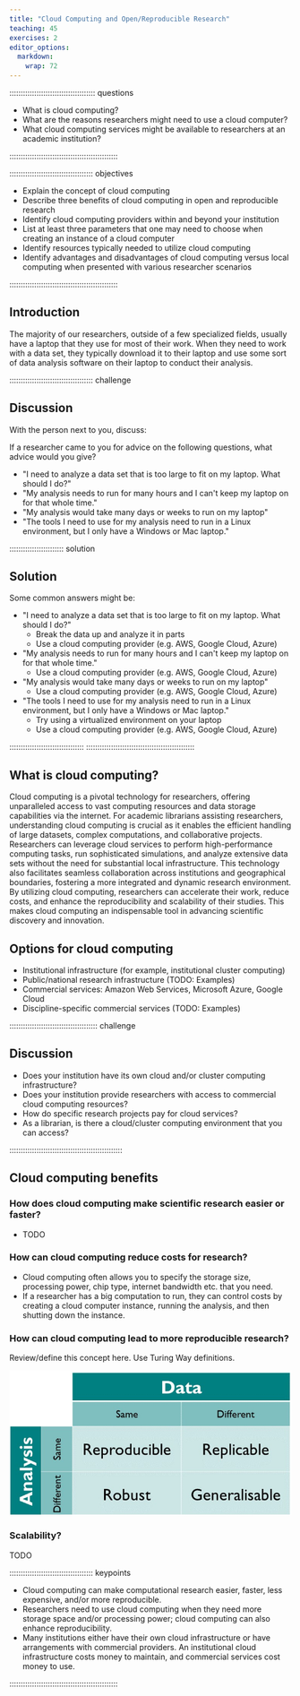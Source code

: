 ```yaml
---
title: "Cloud Computing and Open/Reproducible Research"
teaching: 45
exercises: 2
editor_options: 
  markdown: 
    wrap: 72
---
```


:::::::::::::::::::::::::::::::::::::: questions

-   What is cloud computing?
-   What are the reasons researchers might need to use a cloud computer?
-   What cloud computing services might be available to researchers at
    an academic institution?

::::::::::::::::::::::::::::::::::::::::::::::::

::::::::::::::::::::::::::::::::::::: objectives

-   Explain the concept of cloud computing
-   Describe three benefits of cloud computing in open and reproducible
    research
-   Identify cloud computing providers within and beyond your
    institution
-   List at least three parameters that one may need to choose when
    creating an instance of a cloud computer
-   Identify resources typically needed to utilize cloud computing
-   Identify advantages and disadvantages of cloud computing versus
    local computing when presented with various researcher scenarios

::::::::::::::::::::::::::::::::::::::::::::::::

## Introduction

The majority of our researchers, outside of a few specialized fields,
usually have a laptop that they use for most of their work. When they
need to work with a data set, they typically download it to their laptop
and use some sort of data analysis software on their laptop to conduct
their analysis.

::::::::::::::::::::::::::::::::::::: challenge

## Discussion

With the person next to you, discuss:

If a researcher came to you for advice on the following questions, what
advice would you give?

-   "I need to analyze a data set that is too large to fit on my laptop.
    What should I do?"
-   "My analysis needs to run for many hours and I can't keep my laptop
    on for that whole time."
-   "My analysis would take many days or weeks to run on my laptop"
-   "The tools I need to use for my analysis need to run in a Linux
    environment, but I only have a Windows or Mac laptop."

:::::::::::::::::::::::: solution

## Solution

Some common answers might be:

-   "I need to analyze a data set that is too large to fit on my laptop.
    What should I do?"
    -   Break the data up and analyze it in parts
    -   Use a cloud computing provider (e.g. AWS, Google Cloud, Azure)
-   "My analysis needs to run for many hours and I can't keep my laptop
    on for that whole time."
    -   Use a cloud computing provider (e.g. AWS, Google Cloud, Azure)
-   "My analysis would take many days or weeks to run on my laptop"
    -   Use a cloud computing provider (e.g. AWS, Google Cloud, Azure)
-   "The tools I need to use for my analysis need to run in a Linux
    environment, but I only have a Windows or Mac laptop."
    -   Try using a virtualized environment on your laptop
    -   Use a cloud computing provider (e.g. AWS, Google Cloud, Azure)

:::::::::::::::::::::::::::::::::
::::::::::::::::::::::::::::::::::::::::::::::::

## What is cloud computing?

Cloud computing is a pivotal technology for researchers, offering
unparalleled access to vast computing resources and data storage
capabilities via the internet. For academic librarians assisting
researchers, understanding cloud computing is crucial as it enables the
efficient handling of large datasets, complex computations, and
collaborative projects. Researchers can leverage cloud services to
perform high-performance computing tasks, run sophisticated simulations,
and analyze extensive data sets without the need for substantial local
infrastructure. This technology also facilitates seamless collaboration
across institutions and geographical boundaries, fostering a more
integrated and dynamic research environment. By utilizing cloud
computing, researchers can accelerate their work, reduce costs, and
enhance the reproducibility and scalability of their studies. This makes
cloud computing an indispensable tool in advancing scientific discovery
and innovation.

## Options for cloud computing

-   Institutional infrastructure (for example, institutional cluster
    computing)
-   Public/national research infrastructure (TODO: Examples)
-   Commercial services: Amazon Web Services, Microsoft Azure, Google
    Cloud
-   Discipline-specific commercial services (TODO: Examples)

::::::::::::::::::::::::::::::::::::::: challenge

## Discussion

-   Does your institution have its own cloud and/or cluster computing
    infrastructure?
-   Does your institution provide researchers with access to commercial
    cloud computing resources?
-   How do specific research projects pay for cloud services?
-   As a librarian, is there a cloud/cluster computing environment that
    you can access?

::::::::::::::::::::::::::::::::::::::::::::::::::

## Cloud computing benefits

### How does cloud computing make scientific research easier or faster?

- TODO

### How can cloud computing reduce costs for research?

- Cloud computing often allows you to specify the storage size, processing power, chip type, internet bandwidth etc. that you need.
- If a researcher has a big computation to run, they can control costs by creating a cloud computer instance, running the analysis, and then shutting down the instance.

### How can cloud computing lead to more reproducible research?

Review/define this concept here. Use Turing Way definitions.

![Turing Way reproducibility definitions](fig/reproducibility-turingway.jpg)

### Scalability?

TODO

::::::::::::::::::::::::::::::::::::: keypoints

- Cloud computing can make computational research easier, faster, less expensive, and/or more reproducible.
- Researchers need to use cloud computing when they need more storage space and/or processing power; cloud computing can also enhance reproducibility.
- Many institutions either have their own cloud infrastructure or have arrangements with commercial providers.
An institutional cloud infrastructure costs money to maintain, and commercial services cost money to use.

::::::::::::::::::::::::::::::::::::::::::::::::
